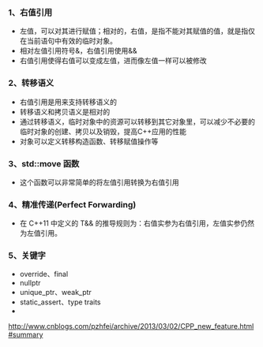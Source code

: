 ### 1、右值引用
- 左值，可以对其进行赋值；相对的，右值，是指不能对其赋值的值，就是指仅在当前语句中有效的临时对象。
- 相对左值引用符号&，右值引用使用&&
- 右值引用使得右值可以变成左值，进而像左值一样可以被修改

### 2、转移语义
- 右值引用是用来支持转移语义的
- 转移语义和拷贝语义是相对的
- 通过转移语义，临时对象中的资源可以转移到其它对象里，可以减少不必要的临时对象的创建、拷贝以及销毁，提高C++应用的性能
- 对象可以定义转移构造函数、转移赋值操作等

### 3、std::move 函数
- 这个函数可以非常简单的将左值引用转换为右值引用

### 4、精准传递(Perfect Forwarding)
- 在 C++11 中定义的 T&& 的推导规则为：右值实参为右值引用，左值实参仍然为左值引用。

### 5、关键字
- override、final
- nullptr
- unique_ptr、weak_ptr
- static_assert、type traits
- 

http://www.cnblogs.com/pzhfei/archive/2013/03/02/CPP_new_feature.html#summary 
